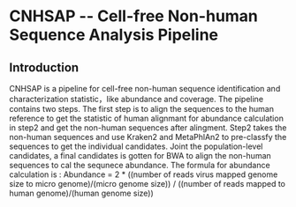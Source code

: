 # CNHSAP -- Cell-free Non-human Sequence Analysis Pipeline

## Introduction
CNHSAP is a pipeline for cell-free non-human sequence identification and characterization statistic，like abundance and coverage. The pipeline contains two steps. The first step is to align the sequences to the human reference to get the statistic of human alignmant for abundance calculation in step2 and get the non-human sequences after alingment. Step2 takes the non-human sequences and use Kraken2 and MetaPhlAn2 to pre-classfy the sequences to get the individual candidates. Joint the population-level candidates, a final candidates is gotten for BWA to align the non-human sequences to cal the sequnece abundance. The formula for abundance calculation is :
           Abundance = 2 * ((number of reads virus mapped genome size to micro genome)/(micro genome size)) / ((number of reads mapped to human genome)/(human genome size))
           
           

